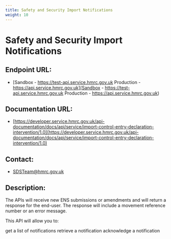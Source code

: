 ```yaml
---
title: Safety and Security Import Notifications
weight: 10
---
```


# Safety and Security Import Notifications

## Endpoint URL:
 - [Sandbox - https://test-api.service.hmrc.gov.uk 
Production - https://api.service.hmrc.gov.uk](Sandbox - https://test-api.service.hmrc.gov.uk 
Production - https://api.service.hmrc.gov.uk)

## Documentation URL:
 - [https://developer.service.hmrc.gov.uk/api-documentation/docs/api/service/import-control-entry-declaration-intervention/1.0](https://developer.service.hmrc.gov.uk/api-documentation/docs/api/service/import-control-entry-declaration-intervention/1.0)

## Contact:
 - [SDSTeam@hmrc.gov.uk](mailto:SDSTeam@hmrc.gov.uk)

## Description:
The APIs will receive new ENS submissions or amendments and will return a response for the end-user. The response will include a movement reference number or an error message.

This API will allow you to:

get a list of notifications
retrieve a notification
acknowledge a notification

